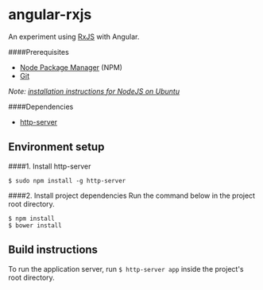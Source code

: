 # angular-rxjs
An experiment using [RxJS](http://reactivex.io/) with Angular.

####Prerequisites

* [Node Package Manager](https://npmjs.org/) (NPM)
* [Git](http://git-scm.com/)

*Note: [installation instructions for NodeJS on Ubuntu](http://stackoverflow.com/questions/16302436/install-nodejs-on-ubuntu-12-10/16303380#16303380)*

####Dependencies

* [http-server](https://github.com/indexzero/http-server)

## Environment setup
####1. Install http-server

    $ sudo npm install -g http-server

####2. Install project dependencies
Run the command below in the project root directory.

    $ npm install
    $ bower install

## Build instructions
To run the application server, run `$ http-server app` inside the project's root directory.
